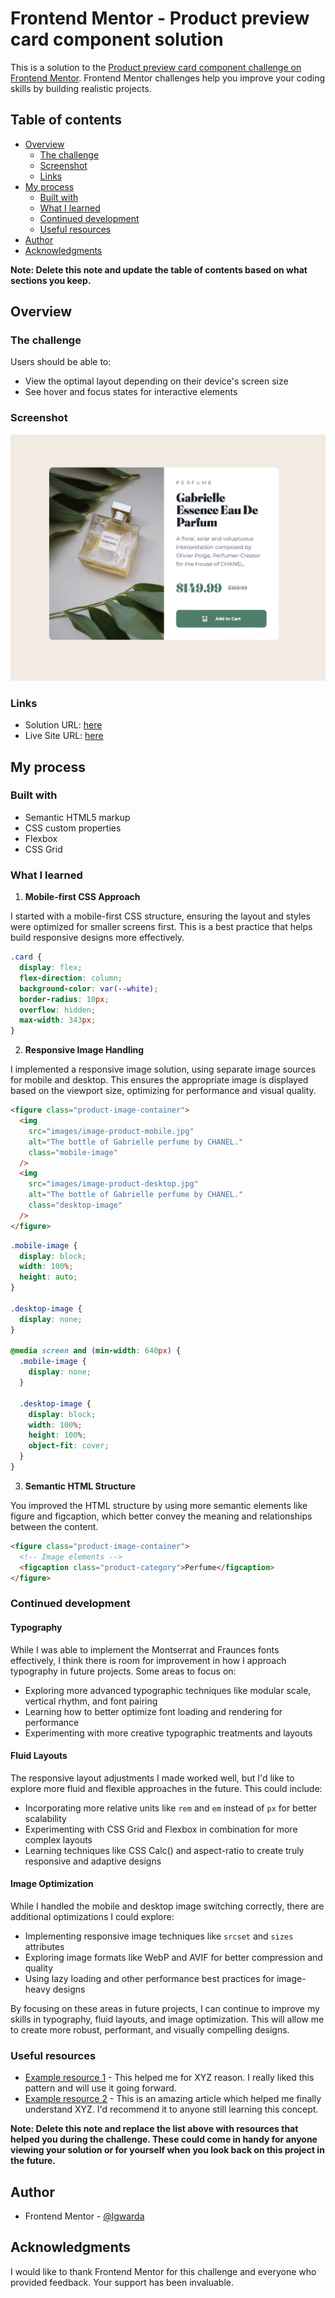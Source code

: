 # Frontend Mentor - Product preview card component solution

This is a solution to the [Product preview card component challenge on Frontend Mentor](https://www.frontendmentor.io/challenges/product-preview-card-component-GO7UmttRfa). Frontend Mentor challenges help you improve your coding skills by building realistic projects.

## Table of contents

- [Overview](#overview)
  - [The challenge](#the-challenge)
  - [Screenshot](#screenshot)
  - [Links](#links)
- [My process](#my-process)
  - [Built with](#built-with)
  - [What I learned](#what-i-learned)
  - [Continued development](#continued-development)
  - [Useful resources](#useful-resources)
- [Author](#author)
- [Acknowledgments](#acknowledgments)

**Note: Delete this note and update the table of contents based on what sections you keep.**

## Overview

### The challenge

Users should be able to:

- View the optimal layout depending on their device's screen size
- See hover and focus states for interactive elements

### Screenshot

![](./screenshot.png)

### Links

- Solution URL: [here](https://github.com/lgwarda/product-preview-card-component.git)
- Live Site URL: [here](https://lgwarda.github.io/product-preview-card-component/)

## My process

### Built with

- Semantic HTML5 markup
- CSS custom properties
- Flexbox
- CSS Grid

### What I learned

1. **Mobile-first CSS Approach**

I started with a mobile-first CSS structure, ensuring the layout and styles were optimized for smaller screens first. This is a best practice that helps
build responsive designs more effectively.

```css
.card {
  display: flex;
  flex-direction: column;
  background-color: var(--white);
  border-radius: 10px;
  overflow: hidden;
  max-width: 343px;
}
```

2. **Responsive Image Handling**

I implemented a responsive image solution, using separate image sources for mobile and desktop. This ensures the appropriate image is displayed based on the viewport size, optimizing for performance and visual quality.

```html
<figure class="product-image-container">
  <img
    src="images/image-product-mobile.jpg"
    alt="The bottle of Gabrielle perfume by CHANEL."
    class="mobile-image"
  />
  <img
    src="images/image-product-desktop.jpg"
    alt="The bottle of Gabrielle perfume by CHANEL."
    class="desktop-image"
  />
</figure>
```

```css
.mobile-image {
  display: block;
  width: 100%;
  height: auto;
}

.desktop-image {
  display: none;
}

@media screen and (min-width: 640px) {
  .mobile-image {
    display: none;
  }

  .desktop-image {
    display: block;
    width: 100%;
    height: 100%;
    object-fit: cover;
  }
}
```

3. **Semantic HTML Structure**

You improved the HTML structure by using more semantic elements like figure and figcaption, which better convey the meaning and relationships between
the content.

```html
<figure class="product-image-container">
  <!-- Image elements -->
  <figcaption class="product-category">Perfume</figcaption>
</figure>
```

### Continued development

#### Typography

While I was able to implement the Montserrat and Fraunces fonts effectively, I think there is room for improvement in how I approach typography in future projects. Some areas to focus on:

- Exploring more advanced typographic techniques like modular scale, vertical rhythm, and font pairing
- Learning how to better optimize font loading and rendering for performance
- Experimenting with more creative typographic treatments and layouts

#### Fluid Layouts

The responsive layout adjustments I made worked well, but I'd like to explore more fluid and flexible approaches in the future. This could include:

- Incorporating more relative units like `rem` and `em` instead of `px` for better scalability
- Experimenting with CSS Grid and Flexbox in combination for more complex layouts
- Learning techniques like CSS Calc() and aspect-ratio to create truly responsive and adaptive designs

#### Image Optimization

While I handled the mobile and desktop image switching correctly, there are additional optimizations I could explore:

- Implementing responsive image techniques like `srcset` and `sizes` attributes
- Exploring image formats like WebP and AVIF for better compression and quality
- Using lazy loading and other performance best practices for image-heavy designs

By focusing on these areas in future projects, I can continue to improve my skills in typography, fluid layouts, and image optimization. This will allow me to create more robust, performant, and visually compelling designs.

### Useful resources

- [Example resource 1](https://www.example.com) - This helped me for XYZ reason. I really liked this pattern and will use it going forward.
- [Example resource 2](https://www.example.com) - This is an amazing article which helped me finally understand XYZ. I'd recommend it to anyone still learning this concept.

**Note: Delete this note and replace the list above with resources that helped you during the challenge. These could come in handy for anyone viewing your solution or for yourself when you look back on this project in the future.**

## Author

- Frontend Mentor - [@lgwarda](https://www.frontendmentor.io/profile/lgwarda)

## Acknowledgments

I would like to thank Frontend Mentor for this challenge and everyone who provided feedback. Your support has been invaluable.
